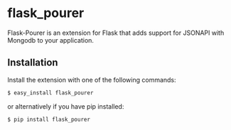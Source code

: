 # flask_pourer
Flask-Pourer is an extension for Flask that adds support for JSONAPI with Mongodb to your application.

## Installation

Install the extension with one of the following commands:

```sh
$ easy_install flask_pourer
```

or alternatively if you have pip installed:

```sh
$ pip install flask_pourer
```
